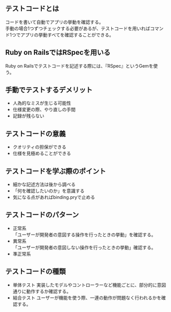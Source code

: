 ## テストコードとは
コードを書いて自動でアプリの挙動を確認する。  
手動の場合1つずつチェックする必要があるが、テストコードを用いればコマンド1つでアプリの挙動すべてを確認することができる。

## Ruby on RailsではRSpecを用いる
Ruby on Railsでテストコードを記述する際には、『RSpec』というGemを使う。

## 手動でテストするデメリット
- 人為的なミスが生じる可能性
- 仕様変更の際、やり直しの手間
- 記録が残らない  

## テストコードの意義
- クオリティの担保ができる
- 仕様を見極めることができる

## テストコードを学ぶ際のポイント
- 細かな記述方法は後から調べる
- 「何を確認したいのか」を意識する
- 気になる点があればbinding.pryで止める

## テストコードのパターン
- 正常系  
  「ユーザーが開発者の意図する操作を行ったときの挙動」を確認する。
- 異常系  
  「ユーザーが開発者の意図しない操作を行ったときの挙動」確認する。
- 準正常系

## テストコードの種類
- 単体テスト
  実装したモデルやコントローラーなど機能ごとに、部分的に意図通りに動作するか確認する。
- 結合テスト
  ユーザーが機能を使う際、一連の動作が問題なく行われるかを確認する。
